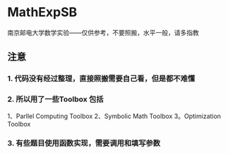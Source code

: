 # MathExpSB
南京邮电大学数学实验——仅供参考，不要照搬，水平一般，请多指教

## 注意 
### 1. 代码没有经过整理，直接照搬需要自己看，但是都不难懂
### 2. 所以用了一些Toolbox 包括
1、Parllel Computing Toolbox 
2、Symbolic Math Toolbox 
3。Optimization Toolbox 
### 3. 有些题目使用函数实现，需要调用和填写参数
